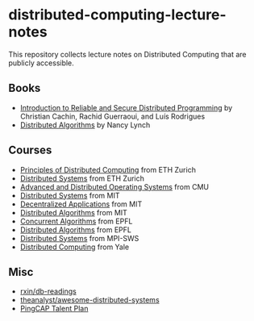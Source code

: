 # distributed-computing-lecture-notes

This repository collects lecture notes on Distributed Computing that are publicly accessible.

## Books

- [Introduction to Reliable and Secure Distributed Programming](https://github.com/ChrisLinn/chrislinn.ink/tree/master/res/IntroductionToReliableAndSecur_Book_2011.pdf) by Christian Cachin, Rachid Guerraoui, and Luís Rodrigues
- [Distributed Algorithms](http://read.pudn.com/downloads95/ebook/386159/Distributed.Algorithms.pdf) by Nancy Lynch

## Courses

- [Principles of Distributed Computing](https://disco.ethz.ch/courses/podc/) from ETH Zurich
- [Distributed Systems](https://disco.ethz.ch/courses/distsys/) from ETH Zurich
- [Advanced and Distributed Operating Systems](https://www.cs.cmu.edu/~dga/15-712/F14) from CMU
- [Distributed Systems](https://pdos.csail.mit.edu/6.824/) from MIT
- [Decentralized Applications](http://nil.lcs.mit.edu/6.S974/) from MIT
- [Distributed Algorithms](https://learning-modules.mit.edu/materials/index.html?uuid=/course/6/fa15/6.852#materials) from MIT
- [Concurrent Algorithms](https://dcl.epfl.ch/site/education/ca_2019) from EPFL
- [Distributed Algorithms](https://dcl.epfl.ch/site/education/da) from EPFL
- [Distributed Systems](http://courses.mpi-sws.org/ds-ws16/schedule.html) from MPI-SWS
- [Distributed Computing](http://www.cs.yale.edu/homes/aspnes/classes/465/notes.pdf) from Yale

## Misc

- [rxin/db-readings](https://github.com/rxin/db-readings)
- [theanalyst/awesome-distributed-systems](https://github.com/theanalyst/awesome-distributed-systems)
- [PingCAP Talent Plan](https://github.com/pingcap/talent-plan)
